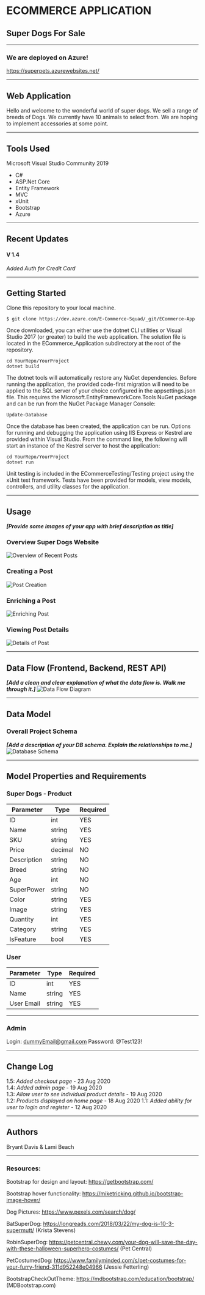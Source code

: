 # ECOMMERCE APPLICATION

## Super Dogs For Sale
---
### We are deployed on Azure!

https://superpets.azurewebsites.net/

---
## Web Application
Hello and welcome to the wonderful world of super dogs.
We sell a range of breeds of Dogs.
We currently have 10 animals to select from.
We are hoping to implement accessories at some point.

---

## Tools Used
Microsoft Visual Studio Community 2019 

- C#
- ASP.Net Core
- Entity Framework
- MVC
- xUnit
- Bootstrap
- Azure

---

## Recent Updates


#### V 1.4
*Added Auth for Credit Card* 

---

## Getting Started

Clone this repository to your local machine.

```
$ git clone https://dev.azure.com/E-Commerce-Squad/_git/ECommerce-App
```
Once downloaded, you can either use the dotnet CLI utilities or Visual Studio 2017 (or greater) to build the web application. The solution file is located in the ECommerce_Application subdirectory at the root of the repository.
```
cd YourRepo/YourProject
dotnet build
```
The dotnet tools will automatically restore any NuGet dependencies. Before running the application, the provided code-first migration will need to be applied to the SQL server of your choice configured in the appsettings.json file. This requires the Microsoft.EntityFrameworkCore.Tools NuGet package and can be run from the NuGet Package Manager Console:
```
Update-Database
```
Once the database has been created, the application can be run. Options for running and debugging the application using IIS Express or Kestrel are provided within Visual Studio. From the command line, the following will start an instance of the Kestrel server to host the application:
```
cd YourRepo/YourProject
dotnet run
```
Unit testing is included in the ECommerceTesting/Testing project using the xUnit test framework. Tests have been provided for models, view models, controllers, and utility classes for the application.

---

## Usage
***[Provide some images of your app with brief description as title]***

### Overview Super Dogs Website
![Overview of Recent Posts](https://via.placeholder.com/500x250)

### Creating a Post
![Post Creation](https://via.placeholder.com/500x250)

### Enriching a Post
![Enriching Post](https://via.placeholder.com/500x250)

### Viewing Post Details
![Details of Post](https://via.placeholder.com/500x250)

---
## Data Flow (Frontend, Backend, REST API)
***[Add a clean and clear explanation of what the data flow is. Walk me through it.]***
![Data Flow Diagram](/assets/img/Flowchart.png)

---
## Data Model

### Overall Project Schema
***[Add a description of your DB schema. Explain the relationships to me.]***
![Database Schema](/wwwroot/Assets/erd.png)

---
## Model Properties and Requirements

### Super Dogs - Product

| Parameter | Type | Required |
| --- | --- | --- |
| ID  | int | YES |
| Name | string | YES |
| SKU | string | YES |
| Price | decimal | NO |
| Description | string | NO |
| Breed | string | NO |
| Age | int | NO |
| SuperPower | string | NO |
| Color | string | YES |
| Image | string | YES |
| Quantity | int | YES |
| Category | string | YES |
| IsFeature | bool | YES |


### User

| Parameter | Type | Required |
| --- | --- | --- |
| ID  | int | YES |
| Name | string | YES |
| User Email | string | YES |

---

### Admin

Login: dummyEmail@gmail.com
Password: @Test123!

---

## Change Log
1.5: *Added checkout page* - 23 Aug 2020  
1.4: *Added admin page* - 19 Aug 2020  
1.3: *Allow user to see individual product details* - 19 Aug 2020  
1.2: *Products displayed on home page* - 18 Aug 2020
1.1: *Added ability for user to login and register* - 12 Aug 2020

---

## Authors
Bryant Davis & Lami Beach

---

### Resources:

Bootstrap for design and layout: https://getbootstrap.com/

Bootstrap hover functionality: https://miketricking.github.io/bootstrap-image-hover/

Dog Pictures: https://www.pexels.com/search/dog/

BatSuperDog: https://longreads.com/2018/03/22/my-dog-is-10-3-supermutt/ (Krista Stevens)

RobinSuperDog: https://petcentral.chewy.com/your-dog-will-save-the-day-with-these-halloween-superhero-costumes/ (Pet Central)

PetCostumedDog: https://www.familyminded.com/s/pet-costumes-for-your-furry-friend-311d952248e04966 (Jessie Fetterling)

BootstrapCheckOutTheme: https://mdbootstrap.com/education/bootstrap/ (MDBootstrap.com) 
